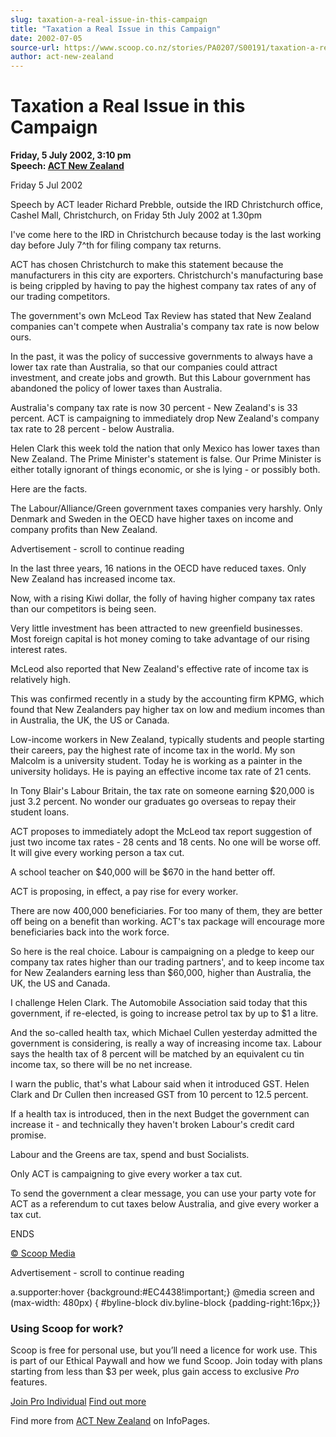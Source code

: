 ```yaml
---
slug: taxation-a-real-issue-in-this-campaign
title: "Taxation a Real Issue in this Campaign"
date: 2002-07-05
source-url: https://www.scoop.co.nz/stories/PA0207/S00191/taxation-a-real-issue-in-this-campaign.htm
author: act-new-zealand
---
```

Taxation a Real Issue in this Campaign
======================================

**Friday, 5 July 2002, 3:10 pm**  
**Speech: [ACT New Zealand](https://info.scoop.co.nz/ACT_New_Zealand)**

Friday 5 Jul 2002

Speech by ACT leader Richard Prebble, outside the IRD Christchurch office, Cashel Mall, Christchurch, on Friday 5th July 2002 at 1.30pm

I've come here to the IRD in Christchurch because today is the last working day before July 7^th for filing company tax returns.

ACT has chosen Christchurch to make this statement because the manufacturers in this city are exporters. Christchurch's manufacturing base is being crippled by having to pay the highest company tax rates of any of our trading competitors.

The government's own McLeod Tax Review has stated that New Zealand companies can't compete when Australia's company tax rate is now below ours.

In the past, it was the policy of successive governments to always have a lower tax rate than Australia, so that our companies could attract investment, and create jobs and growth. But this Labour government has abandoned the policy of lower taxes than Australia.

Australia's company tax rate is now 30 percent - New Zealand's is 33 percent. ACT is campaigning to immediately drop New Zealand's company tax rate to 28 percent - below Australia.

Helen Clark this week told the nation that only Mexico has lower taxes than New Zealand. The Prime Minister's statement is false. Our Prime Minister is either totally ignorant of things economic, or she is lying - or possibly both.

Here are the facts.

The Labour/Alliance/Green government taxes companies very harshly. Only Denmark and Sweden in the OECD have higher taxes on income and company profits than New Zealand.

Advertisement - scroll to continue reading





In the last three years, 16 nations in the OECD have reduced taxes. Only New Zealand has increased income tax.

Now, with a rising Kiwi dollar, the folly of having higher company tax rates than our competitors is being seen.

Very little investment has been attracted to new greenfield businesses. Most foreign capital is hot money coming to take advantage of our rising interest rates.

McLeod also reported that New Zealand's effective rate of income tax is relatively high.

This was confirmed recently in a study by the accounting firm KPMG, which found that New Zealanders pay higher tax on low and medium incomes than in Australia, the UK, the US or Canada.

Low-income workers in New Zealand, typically students and people starting their careers, pay the highest rate of income tax in the world. My son Malcolm is a university student. Today he is working as a painter in the university holidays. He is paying an effective income tax rate of 21 cents.

In Tony Blair's Labour Britain, the tax rate on someone earning $20,000 is just 3.2 percent. No wonder our graduates go overseas to repay their student loans.

ACT proposes to immediately adopt the McLeod tax report suggestion of just two income tax rates - 28 cents and 18 cents. No one will be worse off. It will give every working person a tax cut.

A school teacher on $40,000 will be $670 in the hand better off.

ACT is proposing, in effect, a pay rise for every worker.

There are now 400,000 beneficiaries. For too many of them, they are better off being on a benefit than working. ACT's tax package will encourage more beneficiaries back into the work force.

So here is the real choice. Labour is campaigning on a pledge to keep our company tax rates higher than our trading partners', and to keep income tax for New Zealanders earning less than $60,000, higher than Australia, the UK, the US and Canada.

I challenge Helen Clark. The Automobile Association said today that this government, if re-elected, is going to increase petrol tax by up to $1 a litre.

And the so-called health tax, which Michael Cullen yesterday admitted the government is considering, is really a way of increasing income tax. Labour says the health tax of 8 percent will be matched by an equivalent cu tin income tax, so there will be no net increase.

I warn the public, that's what Labour said when it introduced GST. Helen Clark and Dr Cullen then increased GST from 10 percent to 12.5 percent.

If a health tax is introduced, then in the next Budget the government can increase it - and technically they haven't broken Labour's credit card promise.

Labour and the Greens are tax, spend and bust Socialists.

Only ACT is campaigning to give every worker a tax cut.

To send the government a clear message, you can use your party vote for ACT as a referendum to cut taxes below Australia, and give every worker a tax cut.

ENDS

  

[© Scoop Media](http://www.scoop.co.nz/about/terms.html)  

Advertisement - scroll to continue reading



a.supporter:hover {background:#EC4438!important;} @media screen and (max-width: 480px) { #byline-block div.byline-block {padding-right:16px;}}

### Using Scoop for work?

Scoop is free for personal use, but you’ll need a licence for work use. This is part of our Ethical Paywall and how we fund Scoop. Join today with plans starting from less than $3 per week, plus gain access to exclusive _Pro_ features.  
  
[Join Pro Individual](https://pro.scoop.co.nz/Individual/?from=ProIn24) [Find out more](https://pro.scoop.co.nz/using-scoop-for-work/?from=ProIn24)

Find more from [ACT New Zealand](https://info.scoop.co.nz/ACT_New_Zealand) on InfoPages.